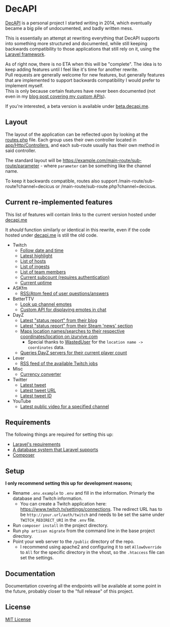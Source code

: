 # DecAPI
[DecAPI](https://decapi.me/) is a personal project I started writing in 2014, which eventually became a big pile of undocumented, and badly written mess.

This is essentially an attempt at rewriting everything that DecAPI supports into something more structured and documented, while still keeping backwards compatibility to those applications that still rely on it, using the [Laravel framework](https://laravel.com/).

As of right now, there is no ETA when this will be "complete". The idea is to keep adding features until I feel like it's time for another rewrite.  
Pull requests are generally welcome for new features, but generally features that are implemented to support backwards compatibility I would prefer to implement myself.  
This is only because certain features have never been documented (not even in my [blog post covering my custom APIs](https://blog.thomassen.xyz/custom-apis/)).

If you're interested, a beta version is available under [beta.decapi.me](https://beta.decapi.me).

## Layout
The layout of the application can be reflected upon by looking at the [routes.php](app/Http/routes.php) file. Each group uses their own controller located in [app/Http/Controllers](app/Http/Controllers), and each sub-route usually has their own method in said controller.

The standard layout will be https://example.com/main-route/sub-route/parameter - where `parameter` can be something like the channel name.

To keep it backwards compatible, routes also support /main-route/sub-route?channel=decicus or /main-route/sub-route.php?channel=decicus.

## Current re-implemented features
This list of features will contain links to the current version hosted under [decapi.me](https://decapi.me/)

It _should_ function similarly or identical in this rewrite, even if the code hosted under [decapi.me](https://decapi.me/) is still the old code.

- Twitch
    - [Follow date and time](https://decapi.me/twitch/followed?user=decicus&channel=twitch)
    - [Latest highlight](https://decapi.me/twitch/highlight?channel=decicus)
    - [List of hosts](https://decapi.me/twitch/hosts?channel=decicus)
    - [List of ingests](https://decapi.me/twitch/ingests)
    - [List of team members](https://decapi.me/twitch/team_members?team=theblacklist)
    - [Current subcount (requires authentication)](https://decapi.me/twitch/subcount?channel=decicus)
    - [Current uptime](https://decapi.me/twitch/uptime?channel=decicus)
- ASKfm
    - [RSS/Atom feed of user questions/answers](https://decapi.me/askfm/rss?user=xangold)
- BetterTTV
    - [Look up channel emotes](https://decapi.me/bttv/?channel=decicus)
    - [Custom API for displaying emotes in chat](https://decapi.me/bttv/emotes?channel=decicus)
- DayZ
    - [Latest "status report" from their blog](https://decapi.me/dayz/status-report)
    - [Latest "status report" from their Steam 'news' section](https://decapi.me/dayz/steam-status-report)
    - [Maps location names/searches to their respective coordinates/location on izurvive.com](https://decapi.me/dayz/izurvive)
        - Special thanks to [WastedUser](https://www.twitch.tv/wasteduser) for the `location name -> coordinates` data.
    - [Queries DayZ servers for their current player count](https://decapi.me/dayz/players)
- Lever
    - [RSS feed of the available Twitch jobs](https://decapi.me/lever/twitch)
- Misc
    - [Currency converter](https://decapi.me/misc/currency)
- Twitter
    - [Latest tweet](https://decapi.me/twitter/latest?name=decicus)
    - [Latest tweet URL](https://decapi.me/twitter/latest_url?name=decicus)
    - [Latest tweet ID](https://decapi.me/twitter/latest_id?name=decicus)
- YouTube
    - [Latest public video for a specified channel](https://decapi.me/youtube/latest_video?user=decicus)

## Requirements
The following things are required for setting this up:
- [Laravel's requirements](https://laravel.com/docs/5.2/installation#server-requirements)
- [A database system that Laravel supports](https://laravel.com/docs/5.2/database#introduction)
- [Composer](https://getcomposer.org/)

## Setup
**I only recommend setting this up for development reasons;**
- Rename `.env.example` to `.env` and fill in the information. Primarly the database and Twitch information.
    - You can create a Twitch application here: https://www.twitch.tv/settings/connections. The redirect URL has to be `http://your.url/auth/twitch` and needs to be set the same under `TWITCH_REDIRECT_URI` in the `.env` file.
- Run `composer install` in the project directory.
- Run `php artisan migrate` from the command line in the base project directory.
- Point your web server to the `/public` directory of the repo.
    - I recommend using apache2 and configuring it to set `AllowOverride` to `All` for the specific directory in the vhost, so the `.htaccess` file can set the settings.

## Documentation
Documentation covering all the endpoints will be available at some point in the future, probably closer to the "full release" of this project.

## License
[MIT License](LICENSE)

